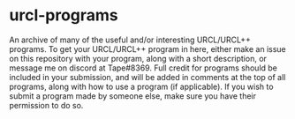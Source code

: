 # urcl-programs
An archive of many of the useful and/or interesting URCL/URCL++ programs. To get your URCL/URCL++ program in here, either make an issue on this repository with your program, along with a short description, or message me on discord at Tape#8369. Full credit for programs should be included in your submission, and will be added in comments at the top of all programs, along with how to use a program (if applicable). If you wish to submit a program made by someone else, make sure you have their permission to do so.
